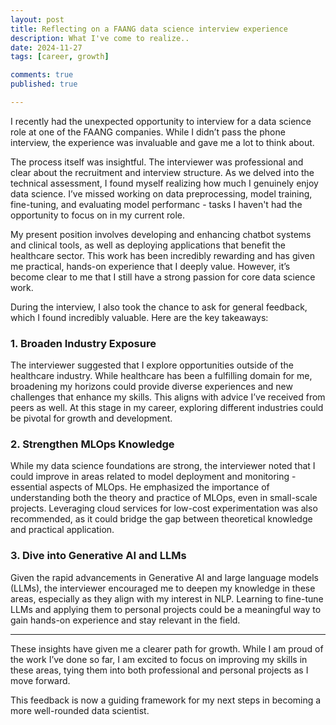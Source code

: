 ```yaml
---
layout: post
title: Reflecting on a FAANG data science interview experience
description: What I've come to realize..
date: 2024-11-27
tags: [career, growth]

comments: true
published: true

---
```


I recently had the unexpected opportunity to interview for a data science role at one of the FAANG companies. While I didn’t pass the phone interview, the experience was invaluable and gave me a lot to think about.

The process itself was insightful. The interviewer was professional and clear about the recruitment and interview structure. As we delved into the technical assessment, I found myself realizing how much I genuinely enjoy data science. I’ve missed working on data preprocessing, model training, fine-tuning, and evaluating model performanc - tasks I haven't had the opportunity to focus on in my current role.

My present position involves developing and enhancing chatbot systems and clinical tools, as well as deploying applications that benefit the healthcare sector. This work has been incredibly rewarding and has given me practical, hands-on experience that I deeply value. However, it’s become clear to me that I still have a strong passion for core data science work.

During the interview, I also took the chance to ask for general feedback, which I found incredibly valuable. Here are the key takeaways:

### 1. Broaden Industry Exposure
The interviewer suggested that I explore opportunities outside of the healthcare industry. While healthcare has been a fulfilling domain for me, broadening my horizons could provide diverse experiences and new challenges that enhance my skills. This aligns with advice I’ve received from peers as well. At this stage in my career, exploring different industries could be pivotal for growth and development.

### 2. Strengthen MLOps Knowledge
While my data science foundations are strong, the interviewer noted that I could improve in areas related to model deployment and monitoring - essential aspects of MLOps. He emphasized the importance of understanding both the theory and practice of MLOps, even in small-scale projects. Leveraging cloud services for low-cost experimentation was also recommended, as it could bridge the gap between theoretical knowledge and practical application.

### 3. Dive into Generative AI and LLMs
Given the rapid advancements in Generative AI and large language models (LLMs), the interviewer encouraged me to deepen my knowledge in these areas, especially as they align with my interest in NLP. Learning to fine-tune LLMs and applying them to personal projects could be a meaningful way to gain hands-on experience and stay relevant in the field.

<hr>

These insights have given me a clearer path for growth. While I am proud of the work I’ve done so far, I am excited to focus on improving my skills in these areas, tying them into both professional and personal projects as I move forward.

This feedback is now a guiding framework for my next steps in becoming a more well-rounded data scientist.